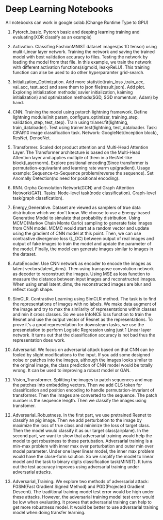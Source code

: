 # Deep Learning Notebooks

All notebooks can work in google colab.(Change Runtime Type to GPU)

1. Pytorch_basic. Pytorch basic and deeping learning training and evaluating(XOR classify as an example)

2. Activation. Classifing FashionMNIST dataset images(as 1D tensor) using mulit-Linear layer network. Training the network and saving the trained model with best validation accuracy to files. Testing the network by loading the model from that file. In this example, we train the network with different activation functions(sigmoid, leakyReLU). This training function can alse be used to do other hyperparamter grid-search.

3. Initialization_Optimization. Add more statistic(train_loss ,train_acc, val_acc, test_acc) and save them to json file(result.json). Add plot. Exploring initialization methods( xavier initialization, kaiming initialization) and optimization methods(SGD, SGD momentum, Adam) by hand.

4. CNN. Training the model using pytorch lightning framework. Define lightning module(init param, configure_optimizer, training_step, validation_step, test_step). Train using trianer.fit(lightning, train_dataloader). Test using trainer.test(lightning, test_dataloader. Task: CIFAR10 image classification task. Network: GoogleNet(Inception block), ResNet, DenseNet.

5. Transformer. Scaled dot product attention and Multi-Head Attention Layer. The Transformer architecture is based on the Multi-Head Attention layer and applies multiple of them in a ResNet-like block(Layernorm). Explore positional encoding(Since transformer is permutation-equivariant and learning rate warm up(gradient). Usage example: Sequence-to-Sequence problem(reverse the sequence). Set Anomally Detection(no need for positional encoding).

6. RNN. Grpha Convolution Network(GCN) and Graph Attention Network(GAT). Tasks: Node-level task(node classification). Graph-level task(graph classfication).

7. Energy_Generative. Dataset are viewed as samplers of true data distribution which we don't know. We choose to use a Energy-based Generative Model to simulate that probability distribution. Using MCMC(Markov Chain Monte Carlo) sampling to generate fake images from CNN model. MCMC would start at a random vector and update using the gradient of CNN model at this point. Then, we can use contrastive divergence loss (L_DC) between output of real images and output of fake images to train the model and update the parameter of the model. Finally, the model can generate images similar to images in the dataset.

8. AutoEncoder. Use CNN network as encoder to encode the images as latent vectors(latent_dims). Then using transpose convolution network as decoder to reconstruct the images. Using MSE as loss function to measure the distance between input images and reconstructed images. When using small latent_dims, the reconstructed images are blur and reflect rough shape.

9. SimCLR. Contrastive Learning using SimCLR method. The task is to find the representations of images with no labels. We make data augment of the image and try to max the similarity of representations within classes and min it cross classes. So we use InfoNCE loss function to train the Resnet and use the output vector of Resnet as the representations. To prove it's a good representation for downsteam tasks, we use the presenetation to perform Logistic Regression using just 1 Linear layer network. It turns out that the classification accuracy is not bad thus the representation does work.

10. Adversarial. We focus on adversarial attack based on that CNN can be fooled by slight modifications to the input. If you add some designed noise or patches into the images, although the images looks similar to the original image, the class prediction of CNN model would be totally wrong. It can be used to improving a robust model or GAN.

11. Vision_Transformer. Splitting the images to patch sequences and map the patches into embedding vectors. Then we add CLS token for classification and position encoding to handle permutation-invariant of transformer. Then the images are converted to the sequence. The patch number is the sequence length. Then we classify the images using transfomer.

12. Adversarial_Robustness. In the first part, we use pretrained Resnet to classify an pig image. Then we add perturbation to the image by maximize the loss of true class and minimize the loss of target class. Then the model would classify it as our target class(airplane). In the second part, we want to show that adversarial training would help the model to get robustness to these pertubation. Adversarial training is a min-max problem with inner max over perturbation and outer min over model parameter. Under one layer linear model, the inner max problem would have the close-form solution. So we simplify the model to linear model and the task to binary digits classification task(MINST). It turns out the test accuracy improves using adversarial training under adversarial attacks.

13. Adversarial_Training. We explore two methods of adversarial attack: FGSM(Fast Gradient Signed Method) and PGD(Projected Gradient Descent). The traditional training model test error would be high under these attacks. However, the adversarial training model test error would be low when evaluating. It proves that adversarial training can help to get more robustness model. It would be better to use adversarial training model when doing transfer learning.
